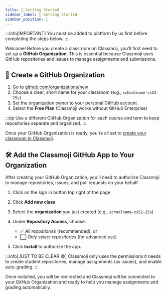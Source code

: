 ```yaml
---
title: 🚀 Getting Started
sidebar_label: 🚀 Getting Started
sidebar_position: 1
---
```


:::info[IMPORTANT]
You must be added to platform by us first before completing the steps below.
:::

Welcome! Before you create a classroom on Classmoji, you’ll first need to set up a **GitHub Organization**. This is essential because Classmoji uses GitHub repositories and issues to manage assignments and submissions.

## 🧱 Create a GitHub Organization

1. Go to [github.com/organizations/new](https://github.com/organizations/new)
2. Choose a clear, short name for your classroom (e.g., `schoolname-cs52-25s`)
3. Set the organization owner to your personal GitHub account
4. Select the **Free Plan** (Classmoji works without GitHub Enterprise)

:::tip
Use a different GitHub Organization for each course and term to keep repositories separate and organized.
:::

Once your GitHub Organization is ready, you're all set to [create your classroom in Classmoji](./adding-students.md).

## 🛠️ Add the Classmoji GitHub App to Your Organization

After creating your GitHub Organization, you'll need to authorize Classmoji to manage repositories, issues, and pull requests on your behalf.

1. Click on the sign in button top right of the page

2. Click **Add new class**

3. Select the **organization** you just created (e.g., `schoolname-cs52-25s`)

4. Under **Repository Access**, choose:

   - ✅ _All repositories_ (recommended), or
   - ⬜ _Only select repositories_ (for advanced use)

5. Click **Install** to authorize the app.

:::info[JUST TO BE CLEAR 😅]
Classmoji only uses the permissions it needs to create student repositories, manage assignments (as issues), and enable auto-grading.
:::

Once installed, you will be redirected and Classmoji will be connected to your GitHub Organization and ready to help you manage assignments and grading automatically.
